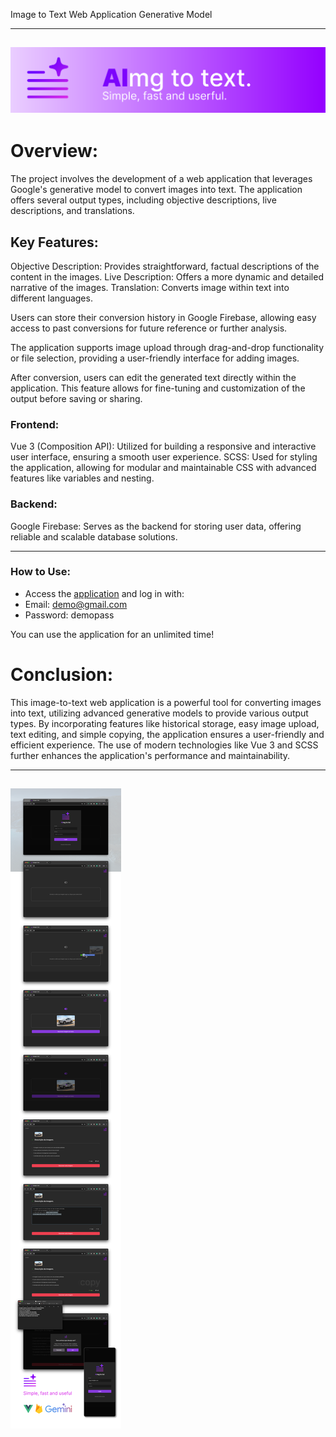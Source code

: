 Image to Text Web Application Generative Model

---
![](https://github.com/Peixekru/aimg_to_txt_web/blob/main/_info/header.png)
---

# Overview:

The project involves the development of a web application that leverages Google's generative model to convert images into text. The application offers several output types, including objective descriptions, live descriptions, and translations.

## Key Features:

Objective Description: Provides straightforward, factual descriptions of the content in the images.
Live Description: Offers a more dynamic and detailed narrative of the images.
Translation: Converts image within text into different languages.

Users can store their conversion history in Google Firebase, allowing easy access to past conversions for future reference or further analysis.

The application supports image upload through drag-and-drop functionality or file selection, providing a user-friendly interface for adding images.

After conversion, users can edit the generated text directly within the application. This feature allows for fine-tuning and customization of the output before saving or sharing.

### Frontend:

Vue 3 (Composition API): Utilized for building a responsive and interactive user interface, ensuring a smooth user experience.
SCSS: Used for styling the application, allowing for modular and maintainable CSS with advanced features like variables and nesting.

### Backend:

Google Firebase: Serves as the backend for storing user data, offering reliable and scalable database solutions.

---
### How to Use:

* Access the [application](https://aimg-to-text.web.app) and log in with:  
* Email: demo@gmail.com  
* Password: demopass  
   
You can use the application for an unlimited time!

# Conclusion:

This image-to-text web application is a powerful tool for converting images into text, utilizing advanced generative models to provide various output types. By incorporating features like historical storage, easy image upload, text editing, and simple copying, the application ensures a user-friendly and efficient experience. The use of modern technologies like Vue 3 and SCSS further enhances the application's performance and maintainability.

---
![](https://github.com/Peixekru/aimg_to_txt_web/blob/main/_info/descript.png)
---
